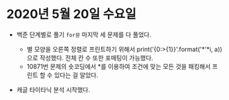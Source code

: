 # 2020년 5월 20일 수요일 

- 백준 단계별로 풀기 `for문` 마지막 세 문제를 다 풀었다. 
	- 별 모양을 오른쪽 정렬로 프린트하기 위해서 print('{0:>{1}}'.format('*'*i, a)) 으로 작성했다. 전체 칸 수 또한 포매팅이 가능했다. 
	- 10871번 문제의 숏코딩에서 *를 이용하여 조건에 맞는 모든 것을 패킹해서 프린트 할 수 있다는 걸 알았다.
	
- 캐글 타이타닉 분석 시작했다. 
